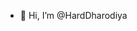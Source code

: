 - 👋 Hi, I’m @HardDharodiya


<!---
HardDharodiya/HardDharodiya is a ✨ special ✨ repository because its `README.md` (this file) appears on your GitHub profile.
You can click the Preview link to take a look at your changes.
--->
